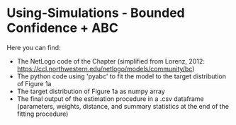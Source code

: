 # Using-Simulations - Bounded Confidence + ABC

Here you can find:
+ The NetLogo code of the Chapter (simplified from Lorenz, 2012: https://ccl.northwestern.edu/netlogo/models/community/bc)
+ The python code using 'pyabc' to fit the model to the target distribution of Figure 1a
+ The target distribution of Figure 1a as numpy array
+ The final output of the estimation procedure in a .csv dataframe (parameters, weights, distance, and summary statistics at the end of the fitting procedure)
